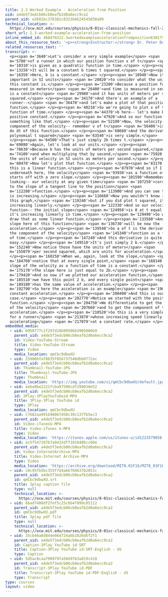 ```yaml
---
title: 2.3 Worked Example - Acceleration from Position
uid: a4de5f3edcb06cb0eafb2d0a6ecc9ca2
parent_uid: e2681bc376381c8323b6624545050a09
technical_location: >-
  https://ocw.mit.edu/courses/physics/8-01sc-classical-mechanics-fall-2016/week-1-kinematics/2.3-worked-example-acceleration-from-position/2.3-worked-example-acceleration-from-position
short_url: 2.3-worked-example-acceleration-from-position
inline_embed_id: 468470222.3workedexampleaccelerationfromposition63017556
about_this_resource_text: '<p><strong>Instructor:</strong> Dr. Peter Dourmashkin</p>'
related_resources_text: ''
transcript: >-
  <p><span m='3640'>Let's consider a very simple example</span> <span
  m='5780'>of a runner in which our position function x of t</span> <span
  m='10310'>is given as a quadratic function in time.</span> </p><p><span
  m='13150'>It will be a constant b times t squared.</span> </p><p><span
  m='16350'>Here, b is a constant.</span> </p><p><span m='18940'>Now it's always
  important in SI units</span> <span m='20820'>to consider what the units of
  this constant is.</span> </p><p><span m='23200'>Because a position function is
  measured in meters</span> <span m='26400'>and time is measured in seconds, b
  is a constant</span> <span m='29980'>and it has units of meters per second
  squared.</span> </p><p><span m='34170'>And there's an example of a
  runner--</span> <span m='36470'>and let's make a plot of that position
  function.</span> </p><p><span m='40210'>So we're going to plot x of t as a
  function of time.</span> </p><p><span m='44370'>b here-- let's make b a
  positive constant.</span> </p><p><span m='47920'>And so our function looks
  something like that.</span> </p><p><span m='52100'>Now, the velocity--
  component of the velocity-- remember v of t</span> <span m='56400'>is given by
  dx dt of this function.</span> </p><p><span m='60660'>And the derivative of a
  polynomial t squared</span> <span m='63540'>is very simple.</span>
  </p><p><span m='64500'>That's just simply 2b times t.</span> </p><p><span
  m='69080'>Again, let's look at our units.</span> </p><p><span
  m='70630'>Because b has the units of meters per second squared,</span> <span
  m='74100'>and when multiplying that by second,</span> <span m='75920'>we have
  the units of velocity in SI units as meters per second.</span> </p><p><span
  m='80470'>Now let's plot that function.</span> </p><p><span m='83170'>Notice
  this is a linear function.</span> </p><p><span m='87970'>And so if I plotted
  underneath here, the velocity</span> <span m='93930'>as a function of time, it
  starts off with a zero slope.</span> </p><p><span m='101590'>Remember we're
  looking-- our velocity at any given time</span> <span m='107250'>corresponds
  to the slope of a tangent line to the position</span> <span
  m='112280'>function.</span> </p><p><span m='113900'>And you can see that slope
  is increasing.</span> </p><p><span m='116660'>Now you wouldn't know it from
  this graph,</span> <span m='119240'>but if you did plot t squared, it's
  increasing linearly.</span> </p><p><span m='122330'>And so our velocity
  function-- the initial slope</span> <span m='124950'>is 0 at t equal 0, and
  it's increasing linearly in time.</span> </p><p><span m='129490'>So we'll just
  draw that as some linear function.</span> </p><p><span m='133560'>And the
  slope here of this function</span> <span m='136730'>will be now the
  acceleration.</span> </p><p><span m='139540'>So a of t is the derivative of
  the component of the velocity</span> <span m='145340'>function as a function
  of time.</span> </p><p><span m='147240'>And this derivative is quite
  easy.</span> </p><p><span m='149510'>It's just simply 2 b.</span> </p><p><span
  m='152240'>Now notice those have the units of meters</span> <span
  m='155079'>per second squared, which are units for acceleration.</span>
  </p><p><span m='160250'>When we, again, look at the slope,</span> <span
  m='164760'>notice that at every single point,</span> <span m='168140'>the
  slope of the velocity as a function of time is a constant.</span> </p><p><span
  m='175170'>The slope here is just equal to 2b.</span> </p><p><span
  m='179420'>And so now if we plotted our acceleration function,</span> <span
  m='185510'>we have this point 2 b, and every single point</span> <span
  m='189180'>has the same value of acceleration.</span> </p><p><span
  m='192790'>So here the acceleration is an example</span> <span m='196420'>of
  constant acceleration.</span> </p><p><span m='200400'>And this is our simplest
  case.</span> </p><p><span m='202770'>Notice we started with the position
  function.</span> </p><p><span m='204750'>We differentiate to get the component
  of the velocity</span> <span m='207660'>and to get the component of the
  acceleration.</span> </p><p><span m='210520'>So this is a very simple model
  for a runner</span> <span m='213870'>whose increasing speed linearly,
  accelerating</span> <span m='217079'>at a constant rate.</span> </p><p></p>
embedded_media:
  - uid: 6956f77c1f297d28b89506b3905066b9
    parent_uid: a4de5f3edcb06cb0eafb2d0a6ecc9ca2
    id: Video-YouTube-Stream
    title: Video-YouTube-Stream
    type: Video
    media_location: qmCbc9dbwXU
  - uid: 15906bfaf8835f056737540dbb0772ac
    parent_uid: a4de5f3edcb06cb0eafb2d0a6ecc9ca2
    id: Thumbnail-YouTube-JPG
    title: Thumbnail-YouTube-JPG
    type: Thumbnail
    media_location: 'https://img.youtube.com/vi/qmCbc9dbwXU/default.jpg'
  - uid: eeba9be2221fcba97500cdf298030e52
    parent_uid: a4de5f3edcb06cb0eafb2d0a6ecc9ca2
    id: 3Play-3PlayYouTubeid-MP4
    title: 3Play-3Play YouTube id
    type: 3Play
    media_location: qmCbc9dbwXU
  - uid: c7682aa991b98067d50c39c137fb5ec3
    parent_uid: a4de5f3edcb06cb0eafb2d0a6ecc9ca2
    id: Video-iTunesU-MP4
    title: Video-iTunes U-MP4
    type: Video
    media_location: 'https://itunes.apple.com/us/itunes-u/id1223579658'
  - uid: ac5f547107b7a9432dff181648bcc60e
    parent_uid: a4de5f3edcb06cb0eafb2d0a6ecc9ca2
    id: Video-InternetArchive-MP4
    title: Video-Internet Archive-MP4
    type: Video
    media_location: 'https://archive.org/download/MIT8.01F16/MIT8_01F16_L02v03_360p.mp4'
  - uid: c0c95fb5bc355f7d4a66704637b2851c
    parent_uid: a4de5f3edcb06cb0eafb2d0a6ecc9ca2
    id: qmCbc9dbwXU.srt
    title: 3play caption file
    type: null
    technical_location: >-
      https://ocw.mit.edu/courses/physics/8-01sc-classical-mechanics-fall-2016/week-1-kinematics/2.3-worked-example-acceleration-from-position/2.3-worked-example-acceleration-from-position/qmCbc9dbwXU.srt
  - uid: 66ad7408df2fef5c25c6b4f099c05112
    parent_uid: a4de5f3edcb06cb0eafb2d0a6ecc9ca2
    id: qmCbc9dbwXU.pdf
    title: 3play pdf file
    type: null
    technical_location: >-
      https://ocw.mit.edu/courses/physics/8-01sc-classical-mechanics-fall-2016/week-1-kinematics/2.3-worked-example-acceleration-from-position/2.3-worked-example-acceleration-from-position/qmCbc9dbwXU.pdf
  - uid: 35cb46a8d844e964724abb1026d6f2f1
    parent_uid: a4de5f3edcb06cb0eafb2d0a6ecc9ca2
    id: Caption-3Play YouTube id-SRT
    title: Caption-3Play YouTube id-SRT-English - US
    type: Caption
  - uid: 5d5ac8caa7909797a5669763a819c418
    parent_uid: a4de5f3edcb06cb0eafb2d0a6ecc9ca2
    id: Transcript-3Play YouTube id-PDF
    title: Transcript-3Play YouTube id-PDF-English - US
    type: Transcript
type: courses
layout: video
---
```

